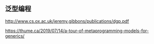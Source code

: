 ## 泛型编程

http://www.cs.ox.ac.uk/jeremy.gibbons/publications/dgp.pdf

https://thume.ca/2019/07/14/a-tour-of-metaprogramming-models-for-generics/
